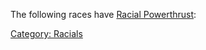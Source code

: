 The following races have [Racial
Powerthrust](Racial_Powerthrust "wikilink"):

[Category: Racials](Category:_Racials "wikilink")
